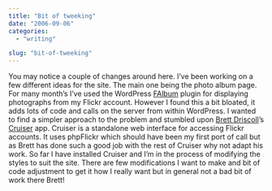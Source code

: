 ```yaml
---
title: "Bit of tweeking"
date: "2006-09-06"
categories: 
  - "writing"

slug: "bit-of-tweeking"
---
```


You may notice a couple of changes around here. I’ve been working on a few different ideas for the site. The main one being the photo album page. For many month’s I’ve used the WordPress [FAlbum](http://www.worrad.com/) plugin for displaying photographs from my Flickr account. However I found this a bit bloated, it adds lots of code and calls on the server from within WordPress. I wanted to find a simpler approach to the problem and stumbled upon [Brett Driscoll](http://www.brettdriscoll.com/)’s [Cruiser](http://www.getcruiser.com/) app. Cruiser is a standalone web interface for accessing Flickr accounts. It uses phpFlickr which should have been my first port of call but as Brett has done such a good job with the rest of Cruiser why not adapt his work. So far I have installed Cruiser and I’m in the process of modifying the styles to suit the site. There are few modifications I want to make and bit of code adjustment to get it how I really want but in general not a bad bit of work there Brett!
